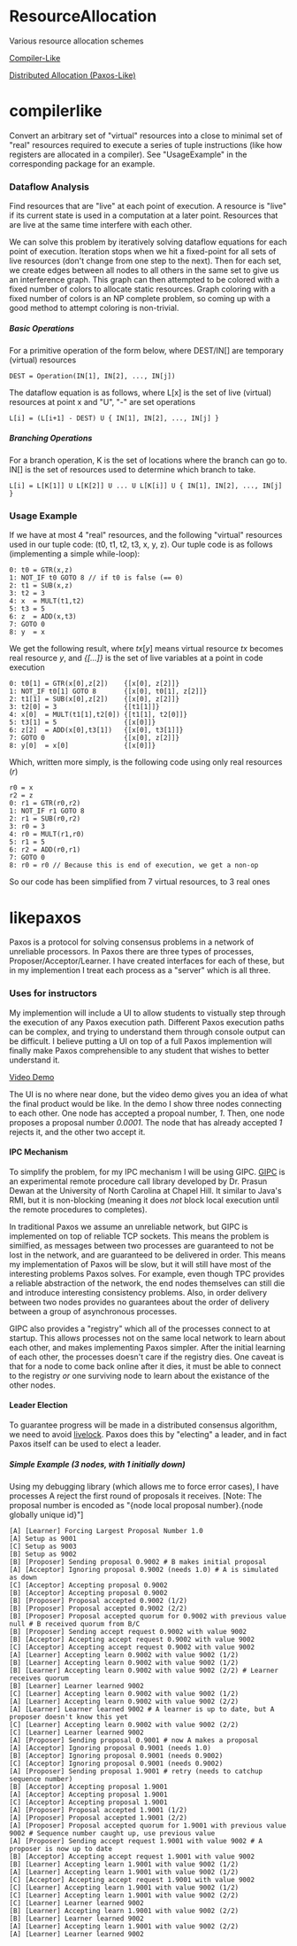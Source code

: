 # ResourceAllocation
Various resource allocation schemes

[Compiler-Like](#compilerlike)

[Distributed Allocation (Paxos-Like)](#likepaxos)

# compilerlike

Convert an arbitrary set of "virtual" resources into a close to minimal set of "real" resources required to execute a series of tuple instructions (like how registers are allocated in a compiler). See "UsageExample" in the corresponding package for an example.

### Dataflow Analysis

Find resources that are "live" at each point of execution. A resource is "live" if its current state is used in a computation at a later point. Resources that are live at the same time interfere with each other.

We can solve this problem by iteratively solving dataflow equations for each point of execution. Iteration stops when we hit a fixed-point for all sets of live resources (don't change from one step to the next). Then for each set, we create edges between all nodes to all others in the same set to give us an interference graph. This graph can then attempted to be colored with a fixed number of colors to allocate static resources. Graph coloring with a fixed number of colors is an NP complete problem, so coming up with a good method to attempt coloring is non-trivial.

##### Basic Operations
For a primitive operation of the form below, where DEST/IN[] are temporary (virtual) resources

```
DEST = Operation(IN[1], IN[2], ..., IN[j])
```

The dataflow equation is as follows, where L[x] is the set of live (virtual) resources at point x and "U", "-" are set operations

```
L[i] = (L[i+1] - DEST) U { IN[1], IN[2], ..., IN[j] }
```

##### Branching Operations
For a branch operation, K is the set of locations where the branch can go to. IN[] is the set of resources used to determine which branch to take.

```
L[i] = L[K[1]] U L[K[2]] U ... U L[K[i]] U { IN[1], IN[2], ..., IN[j] }
```

### Usage Example
If we have at most 4 "real" resources, and the following "virtual" resources used in our tuple code: (t0, t1, t2, t3, x, y, z). Our tuple code is as follows (implementing a simple while-loop):

```
0: t0 = GTR(x,z)
1: NOT_IF t0 GOTO 8 // if t0 is false (== 0)
2: t1 = SUB(x,z)
3: t2 = 3
4: x  = MULT(t1,t2)
5: t3 = 5
6: z  = ADD(x,t3)
7: GOTO 0
8: y  = x
```

We get the following result, where *tx*[*y*] means virtual resource *tx* becomes real resource *y*, and *{[...]}* is the set of live variables at a point in code execution
```
0: t0[1] = GTR(x[0],z[2])    {[x[0], z[2]]}
1: NOT_IF t0[1] GOTO 8       {[x[0], t0[1], z[2]]}
2: t1[1] = SUB(x[0],z[2])    {[x[0], z[2]]}
3: t2[0] = 3                 {[t1[1]]}
4: x[0]  = MULT(t1[1],t2[0]) {[t1[1], t2[0]]}
5: t3[1] = 5                 {[x[0]]}
6: z[2]  = ADD(x[0],t3[1])   {[x[0], t3[1]]}
7: GOTO 0                    {[x[0], z[2]]}
8: y[0]  = x[0]              {[x[0]]}
```

Which, written more simply, is the following code using only real resources (*r*)
```
r0 = x
r2 = z
0: r1 = GTR(r0,r2)
1: NOT_IF r1 GOTO 8
2: r1 = SUB(r0,r2)
3: r0 = 3
4: r0 = MULT(r1,r0)
5: r1 = 5
6: r2 = ADD(r0,r1)
7: GOTO 0
8: r0 = r0 // Because this is end of execution, we get a non-op
```
So our code has been simplified from 7 virtual resources, to 3 real ones

# likepaxos

Paxos is a protocol for solving consensus problems in a network of unreliable processors. In Paxos there are three types of processes, Proposer/Acceptor/Learner. I have created interfaces for each of these, but in my implemention I treat each process as a "server" which is all three.

### Uses for instructors

My implemention will include a UI to allow students to vistually step through the execution of any Paxos execution path. Different Paxos execution paths can be complex, and trying to understand them through console output can be difficult. I believe putting a UI on top of a full Paxos implemention will finally make Paxos comprehensible to any student that wishes to better understand it.

[Video Demo](https://www.youtube.com/watch?v=pSbJMllad4w&feature=youtu.be&hd=1)

The UI is no where near done, but the video demo gives you an idea of what the final product would be like. In the demo I show three nodes connecting to each other. One node has accepted a propoal number, *1*. Then, one node proposes a proposal number *0.0001*. The node that has already accepted *1* rejects it, and the other two accept it.

#### IPC Mechanism

To simplify the problem, for my IPC mechanism I will be using GIPC. [GIPC](https://github.com/pdewan/GIPC) is an experimental remote procedure call library developed by Dr. Prasun Dewan at the University of North Carolina at Chapel Hill. It similar to Java's RMI, but it is non-blocking (meaning it does *not* block local execution until the remote procedures to completes).

In traditional Paxos we assume an unreliable network, but GIPC is implemented on top of reliable TCP sockets. This means the problem is similfied, as messages between two processes are guaranteed to not be lost in the network, and are guaranteed to be delivered in order. This means my implementation of Paxos will be slow, but it will still have most of the interesting problems Paxos solves. For example, even though TPC provides a reliable abstraction of the network, the end nodes themselves can still die and introduce interesting consistency problems. Also, in order delivery between two nodes provides no guarantees about the order of delivery between a group of asynchronous processes.

GIPC also provides a "registry" which all of the processes connect to at startup. This allows processes not on the same local network to learn about each other, and makes implementing Paxos simpler. After the initial learning of each other, the processes doesn't care if the registry dies. One caveat is that for a node to come back online after it dies, it must be able to connect to the registry *or* one surviving node to learn about the existance of the other nodes.

#### Leader Election

To guarantee progress will be made in a distributed consensus algorithm, we need to avoid [livelock](https://en.wikipedia.org/wiki/Deadlock#Livelock). Paxos does this by "electing" a leader, and in fact Paxos itself can be used to elect a leader.

##### Simple Example (3 nodes, with 1 initially down)

Using my debugging library (which allows me to force error cases), I have processes A reject the first round of proposals it receives. [Note: The proposal number is encoded as "{node local proposal number}.{node globally unique id}"]

```
[A] [Learner] Forcing Largest Proposal Number 1.0
[A] Setup as 9001
[C] Setup as 9003
[B] Setup as 9002
[B] [Proposer] Sending proposal 0.9002 # B makes initial proposal
[A] [Acceptor] Ignoring proposal 0.9002 (needs 1.0) # A is simulated as down
[C] [Acceptor] Accepting proposal 0.9002
[B] [Acceptor] Accepting proposal 0.9002
[B] [Proposer] Proposal accepted 0.9002 (1/2)
[B] [Proposer] Proposal accepted 0.9002 (2/2)
[B] [Proposer] Proposal accepted quorum for 0.9002 with previous value null # B received quorum from B/C
[B] [Proposer] Sending accept request 0.9002 with value 9002
[B] [Acceptor] Accepting accept request 0.9002 with value 9002
[C] [Acceptor] Accepting accept request 0.9002 with value 9002
[A] [Learner] Accepting learn 0.9002 with value 9002 (1/2)
[B] [Learner] Accepting learn 0.9002 with value 9002 (1/2)
[B] [Learner] Accepting learn 0.9002 with value 9002 (2/2) # Learner receives quorum
[B] [Learner] Learner learned 9002
[C] [Learner] Accepting learn 0.9002 with value 9002 (1/2)
[A] [Learner] Accepting learn 0.9002 with value 9002 (2/2)
[A] [Learner] Learner learned 9002 # A learner is up to date, but A proposer doesn't know this yet
[C] [Learner] Accepting learn 0.9002 with value 9002 (2/2)
[C] [Learner] Learner learned 9002
[A] [Proposer] Sending proposal 0.9001 # now A makes a proposal
[A] [Acceptor] Ignoring proposal 0.9001 (needs 1.0)
[B] [Acceptor] Ignoring proposal 0.9001 (needs 0.9002)
[C] [Acceptor] Ignoring proposal 0.9001 (needs 0.9002)
[A] [Proposer] Sending proposal 1.9001 # retry (needs to catchup sequence number)
[B] [Acceptor] Accepting proposal 1.9001
[A] [Acceptor] Accepting proposal 1.9001
[C] [Acceptor] Accepting proposal 1.9001
[A] [Proposer] Proposal accepted 1.9001 (1/2)
[A] [Proposer] Proposal accepted 1.9001 (2/2)
[A] [Proposer] Proposal accepted quorum for 1.9001 with previous value 9002 # Sequence number caught up, use previous value
[A] [Proposer] Sending accept request 1.9001 with value 9002 # A proposer is now up to date
[B] [Acceptor] Accepting accept request 1.9001 with value 9002
[B] [Learner] Accepting learn 1.9001 with value 9002 (1/2)
[A] [Learner] Accepting learn 1.9001 with value 9002 (1/2)
[C] [Acceptor] Accepting accept request 1.9001 with value 9002
[C] [Learner] Accepting learn 1.9001 with value 9002 (1/2)
[C] [Learner] Accepting learn 1.9001 with value 9002 (2/2)
[C] [Learner] Learner learned 9002
[B] [Learner] Accepting learn 1.9001 with value 9002 (2/2)
[B] [Learner] Learner learned 9002
[A] [Learner] Accepting learn 1.9001 with value 9002 (2/2)
[A] [Learner] Learner learned 9002
```
